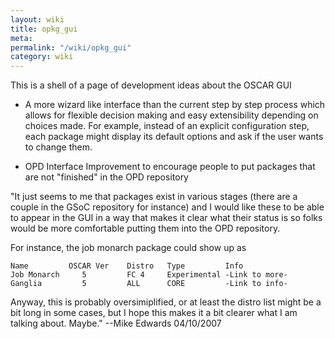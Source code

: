 ```yaml
---
layout: wiki
title: opkg_gui
meta: 
permalink: "/wiki/opkg_gui"
category: wiki
---
```

<!-- Name: opkg_gui -->
<!-- Version: 1 -->
<!-- Author: mledward -->

This is a shell of a page of development ideas about the OSCAR GUI

 * A more wizard like interface than the current step by step process which allows for flexible decision making and easy extensibility depending on choices made.  For example, instead of an explicit configuration step, each package might display its default options and ask if the user wants to change them.

 * OPD Interface Improvement to encourage people to put packages that are not "finished" in the OPD repository

"It just seems to me that packages exist in various stages (there are a couple in the GSoC repository for instance) and I would like these to be able to appear in the GUI in a way that makes it clear what their status is so folks would be more comfortable putting them into the OPD repository.

For instance, the job monarch package could show up as


    
    Name         OSCAR Ver    Distro   Type         Info
    Job Monarch     5         FC 4     Experimental -Link to more-
    Ganglia         5         ALL      CORE         -Link to info-


Anyway, this is probably oversimiplified, or at least the distro list might be a bit long in some cases, but I hope this makes it a bit clearer what I am talking about.  Maybe." --Mike Edwards 04/10/2007